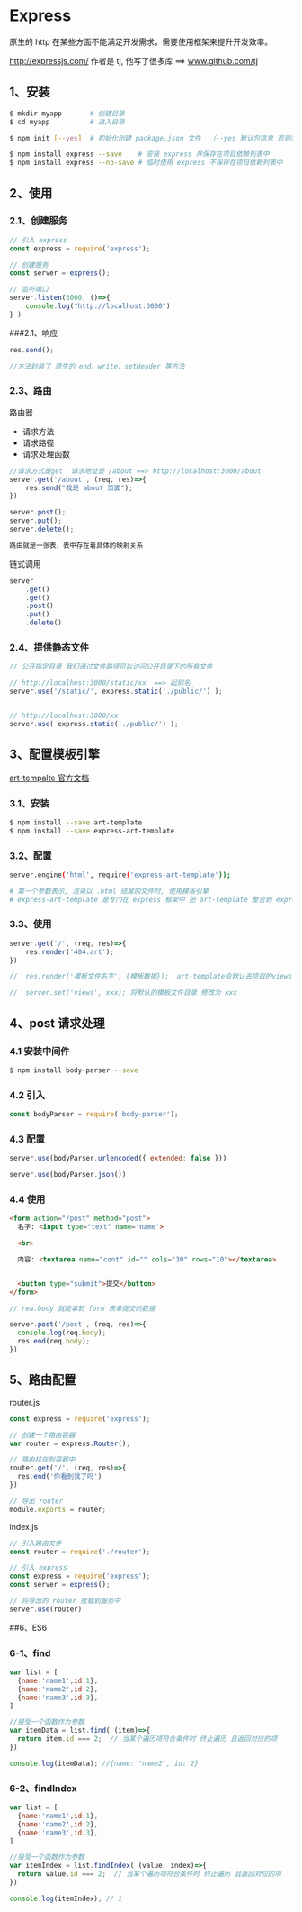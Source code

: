 # Express

原生的 http 在某些方面不能满足开发需求，需要使用框架来提升开发效率。

<http://expressjs.com/> 作者是 tj, 他写了很多库 ==> www.github.com/tj



## 1、安装

```bash
$ mkdir myapp		# 创建目录
$ cd myapp			# 进入目录

$ npm init [--yes]	# 初始化创建 package.json 文件  （--yes 默认包信息 否则需要填写）

$ npm install express --save	# 安装 express 并保存在项目依赖列表中
$ npm install express --no-save	# 临时使用 express 不保存在项目依赖列表中
```



## 2、使用

### 2.1、创建服务

```javascript
// 引入 express
const express = require('express');

// 创建服务
const server = express();

// 监听端口
server.listen(3000, ()=>{
    console.log("http://localhost:3000")
} )
```



###2.1、响应

```javascript
res.send();

//方法封装了 原生的 end、write、setHeader 等方法
```



### 2.3、路由

路由器

+ 请求方法
+ 请求路径
+ 请求处理函数



```javascript
//请求方式是get  请求地址是 /about ==> http://localhost:3000/about
server.get('/about', (req, res)=>{
    res.send("我是 about 页面");
})

server.post();
server.put();
server.delete();
```



```javascript
路由就是一张表，表中存在着具体的映射关系
```



链式调用

```javascript
server
	.get()
	.get()
	.post()
	.put()
	.delete()
```



### 2.4、提供静态文件

```javascript
// 公开指定目录 我们通过文件路径可以访问公开目录下的所有文件

// http://localhost:3000/static/xx  ==> 起别名
server.use('/static/', express.static('./public/') );


// http://localhost:3000/xx
server.use( express.static('./public/') );


```



## 3、配置模板引擎

[art-tempalte 官方文档](http://aui.github.io/art-template/zh-cn/)

### 3.1、安装

```bash
$ npm install --save art-template 
$ npm install --save express-art-template
```



### 3.2、配置

```bash
server.engine('html', require('express-art-template'));

# 第一个参数表示, 渲染以 .html 结尾的文件时, 使用模板引擎
# express-art-template 是专门在 express 框架中 把 art-template 整合到 express 中, 这是因为 express-art-template 依赖于 art-template
```

### 3.3、使用

```javascript
server.get('/', (req, res)=>{
    res.render('404.art');
})

//  res.render('模板文件名字', {模板数据});  art-template会默认去项目的views目录中查找

// 	server.set('views', xxx); 将默认的模板文件目录 修改为 xxx
```



## 4、post 请求处理

### 4.1 安装中间件

```bash
$ npm install body-parser --save
```



### 4.2 引入

```javascript
const bodyParser = require('body-parser');
```



### 4.3 配置

```javascript
server.use(bodyParser.urlencoded({ extended: false }))

server.use(bodyParser.json())
```



### 4.4 使用

```html
<form action="/post" method="post">
  名字: <input type="text" name='name'>

  <br>

  内容: <textarea name="cont" id="" cols="30" rows="10"></textarea>


  <button type="submit">提交</button>
</form>
```



```javascript
// rea.body 就能拿到 form 表单提交的数据

server.post('/post', (req, res)=>{
  console.log(req.body);
  res.end(req.body);
})
```



## 5、路由配置

router.js

```javascript
const express = require('express');

// 创建一个路由容器
var router = express.Router();

// 路由挂在到容器中
router.get('/', (req, res)=>{
  res.end('你看到我了吗')
})

// 导出 router
module.exports = router;
```



index.js

```javascript
// 引入路由文件
const router = require('./router');

// 引入 express
const express = require('express');
const server = express();

// 将导出的 router 挂载到服务中
server.use(router)
```



##6、ES6

### 6-1、find

```javascript
var list = [
  {name:'name1',id:1},
  {name:'name2',id:2},
  {name:'name3',id:3},
]

//接受一个函数作为参数
var itemData = list.find( (item)=>{
  return item.id === 2;  // 当某个遍历项符合条件时 终止遍历 且返回对应的项
})

console.log(itemData); //{name: "name2", id: 2}
```



### 6-2、findIndex

```javascript
var list = [
  {name:'name1',id:1},
  {name:'name2',id:2},
  {name:'name3',id:3},
]

//接受一个函数作为参数
var itemIndex = list.findIndex( (value, index)=>{
  return value.id === 2;  // 当某个遍历项符合条件时 终止遍历 且返回对应的项
})

console.log(itemIndex); // 1
```

